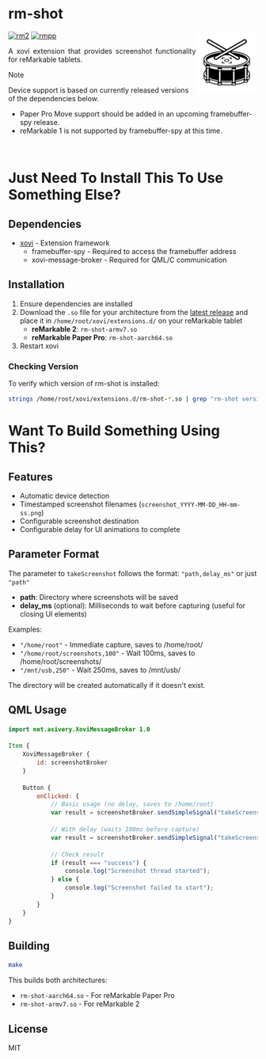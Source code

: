 # rm-shot
[![rm2](https://img.shields.io/badge/rM2-supported-green)](https://remarkable.com/store/remarkable-2)
[![rmpp](https://img.shields.io/badge/rMPP-supported-green)](https://remarkable.com/store/overview/remarkable-paper-pro)
<img src="assets/rm-shot.svg" alt="rm-shot Icon" width="125" align="right">
<p align="justify">
A xovi extension that provides screenshot functionality for reMarkable tablets.
</p>

> [!NOTE]
> Device support is based on currently released versions of the dependencies below.
> - Paper Pro Move support should be added in an upcoming framebuffer-spy release.
> - reMarkable 1 is not supported by framebuffer-spy at this time.

<br clear="right">

# Just Need To Install This To Use Something Else?
## Dependencies

- [xovi](https://github.com/asivery/rm-xovi-extensions/blob/master/INSTALL.MD) - Extension framework
    - framebuffer-spy - Required to access the framebuffer address
    - xovi-message-broker - Required for QML/C communication

## Installation

1. Ensure dependencies are installed
2. Download the `.so` file for your architecture from the [latest release](https://github.com/rmitchellscott/rm-shot/releases/latest) and place it in `/home/root/xovi/extensions.d/` on your reMarkable tablet
    - **reMarkable 2**: `rm-shot-armv7.so`
    - **reMarkable Paper Pro**: `rm-shot-aarch64.so`
3. Restart xovi

### Checking Version

To verify which version of rm-shot is installed:

```bash
strings /home/root/xovi/extensions.d/rm-shot-*.so | grep "rm-shot version"
```

# Want To Build Something Using This?
## Features

- Automatic device detection
- Timestamped screenshot filenames (`screenshot_YYYY-MM-DD_HH-mm-ss.png`)
- Configurable screenshot destination
- Configurable delay for UI animations to complete

## Parameter Format

The parameter to `takeScreenshot` follows the format: `"path,delay_ms"` or just `"path"`

- **path**: Directory where screenshots will be saved
- **delay_ms** (optional): Milliseconds to wait before capturing (useful for closing UI elements)

Examples:
- `"/home/root"` - Immediate capture, saves to /home/root/
- `"/home/root/screenshots,100"` - Wait 100ms, saves to /home/root/screenshots/
- `"/mnt/usb,250"` - Wait 250ms, saves to /mnt/usb/

The directory will be created automatically if it doesn't exist.

## QML Usage

```qml
import net.asivery.XoviMessageBroker 1.0

Item {
    XoviMessageBroker {
        id: screenshotBroker
    }

    Button {
        onClicked: {
            // Basic usage (no delay, saves to /home/root)
            var result = screenshotBroker.sendSimpleSignal("takeScreenshot", "/home/root");

            // With delay (waits 100ms before capture)
            var result = screenshotBroker.sendSimpleSignal("takeScreenshot", "/home/root/screenshots,100");

            // Check result
            if (result === "success") {
                console.log("Screenshot thread started");
            } else {
                console.log("Screenshot failed to start");
            }
        }
    }
}
```

## Building

```bash
make
```

This builds both architectures:
- `rm-shot-aarch64.so` - For reMarkable Paper Pro
- `rm-shot-armv7.so` - For reMarkable 2

## License

MIT
